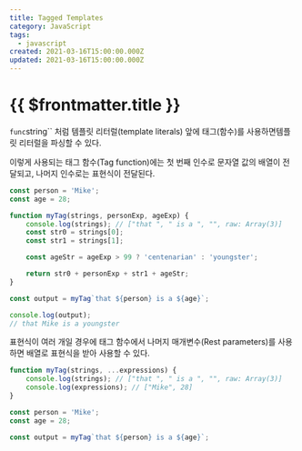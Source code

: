 ```yaml
---
title: Tagged Templates
category: JavaScript
tags:
  - javascript
created: 2021-03-16T15:00:00.000Z
updated: 2021-03-16T15:00:00.000Z
---
```


# {{ $frontmatter.title }}

`func`string`` 처럼 템플릿 리터럴(template literals) 앞에 태그(함수)를 사용하면템플릿 리터럴을 파싱할 수 있다.

이렇게 사용되는 태그 함수(Tag function)에는 첫 번째 인수로 문자열 값의 배열이 전달되고, 나머지 인수로는 표현식이 전달된다.

```javascript
const person = 'Mike';
const age = 28;

function myTag(strings, personExp, ageExp) {
	console.log(strings); // ["that ", " is a ", "", raw: Array(3)]
	const str0 = strings[0];
	const str1 = strings[1];

	const ageStr = ageExp > 99 ? 'centenarian' : 'youngster';

	return str0 + personExp + str1 + ageStr;
}

const output = myTag`that ${person} is a ${age}`;

console.log(output);
// that Mike is a youngster
```

표현식이 여러 개일 경우에 태그 함수에서 나머지 매개변수(Rest parameters)를 사용하면 배열로 표현식을 받아 사용할 수 있다.

```javascript
function myTag(strings, ...expressions) {
	console.log(strings); // ["that ", " is a ", "", raw: Array(3)]
	console.log(expressions); // ["Mike", 28]
}

const person = 'Mike';
const age = 28;

const output = myTag`that ${person} is a ${age}`;
```
